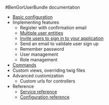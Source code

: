 #BenGorUserBundle documentation

* [Basic configuration](basic_configuration.md)
* Implementing features
    * Register with confirmation email
    * [Multiple user entities](multiple_users.md)
    * [Invite users to sign in to your application](invitation_system.md)
    * Send an email to validate user sign up
    * Remember password
    * User management
    * Role management
* [Commands](commands.md)
* Custom views, overriding twig files
* Advanced customization
    * Custom urls for controllers
* Reference
    * [Service reference](service_reference.md)
    * [Configuration reference](configuration_reference.md)
